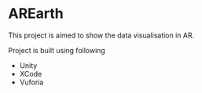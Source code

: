 # AREarth

This project is aimed to show the data visualisation in AR.

Project is built using following 
- Unity
- XCode
- Vuforia
